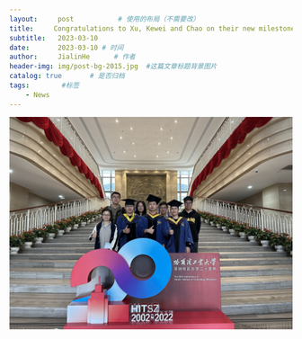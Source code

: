 ```yaml
---
layout:     post           # 使用的布局（不需要改）
title:     Congratulations to Xu, Kewei and Chao on their new milestone! Best wishes for their continued success and happiness.# 标题
subtitle:   2023-03-10
date:       2023-03-10 # 时间
author:     JialinHe      # 作者
header-img: img/post-bg-2015.jpg  #这篇文章标题背景图片
catalog: true       # 是否归档
tags:        #标签
    - News
---
```

<img src="/img/picsInURL/2022_Graduates.jpg" alt="2022graduates">

